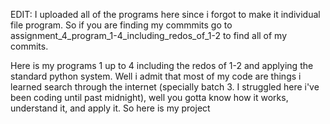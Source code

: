 EDIT:
I uploaded all of the programs here since i forgot to make it individual file program. So if you are finding my commmits go to assignment_4_program_1-4_including_redos_of_1-2 to find all of my commits.





Here is my programs 1 up to 4 including the redos of 1-2 and applying the standard python system. Well i admit that most of my code are things i learned search through the internet (specially batch 3. I struggled here i've been coding until past midnight), well you gotta know how it works, understand it, and apply it. So here is my project
